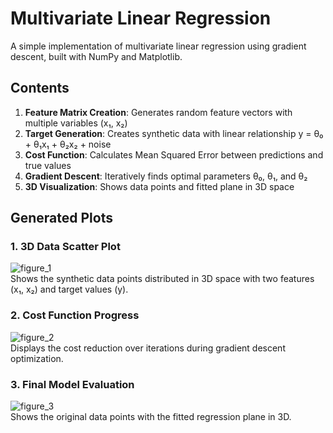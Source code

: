 # Multivariate Linear Regression

A simple implementation of multivariate linear regression using gradient descent, built with NumPy and Matplotlib.

## Contents

1. **Feature Matrix Creation**: Generates random feature vectors with multiple variables (x₁, x₂)
2. **Target Generation**: Creates synthetic data with linear relationship y = θ₀ + θ₁x₁ + θ₂x₂ + noise
3. **Cost Function**: Calculates Mean Squared Error between predictions and true values
4. **Gradient Descent**: Iteratively finds optimal parameters θ₀, θ₁, and θ₂
5. **3D Visualization**: Shows data points and fitted plane in 3D space

## Generated Plots

### 1. 3D Data Scatter Plot

![figure_1](https://github.com/gxstxxv/Multivariate-Lineare-Regression/blob/main/plots/Figure_1.png)<br>
Shows the synthetic data points distributed in 3D space with two features (x₁, x₂) and target values (y).

### 2. Cost Function Progress

![figure_2](https://github.com/gxstxxv/Multivariate-Lineare-Regression/blob/main/plots/Figure_2.png)<br>
Displays the cost reduction over iterations during gradient descent optimization.

### 3. Final Model Evaluation

![figure_3](https://github.com/gxstxxv/Multivariate-Lineare-Regression/blob/main/plots/Figure_3.png)<br>
Shows the original data points with the fitted regression plane in 3D.
